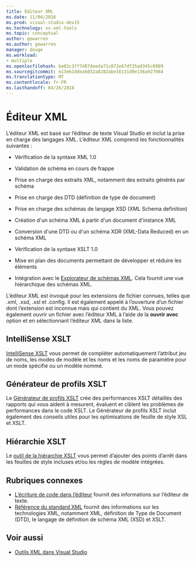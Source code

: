 ```yaml
---
title: Éditeur XML
ms.date: 11/04/2016
ms.prod: visual-studio-dev15
ms.technology: vs-xml-tools
ms.topic: conceptual
author: gewarren
ms.author: gewarren
manager: douge
ms.workload:
- multiple
ms.openlocfilehash: ba02c3ff7d87daeda71c872e67df25ad345c6989
ms.sourcegitcommit: e13e61ddea6032a8282abe16131d9e136a927984
ms.translationtype: MT
ms.contentlocale: fr-FR
ms.lasthandoff: 04/26/2018
---
```

# <a name="xml-editor"></a>Éditeur XML

L’éditeur XML est basé sur l’éditeur de texte Visual Studio et inclut la prise en charge des langages XML. L’éditeur XML comprend les fonctionnalités suivantes :

- Vérification de la syntaxe XML 1.0

- Validation de schéma en cours de frappe

- Prise en charge des extraits XML, notamment des extraits générés par schéma

- Prise en charge des DTD (définition de type de document)

- Prise en charge des schémas de langage XSD (XML Schema definition)

- Création d'un schéma XML à partir d'un document d'instance XML

- Conversion d'une DTD ou d'un schéma XDR (XML-Data Reduced) en un schéma XML

- Vérification de la syntaxe XSLT 1.0

- Mise en plan des documents permettant de développer et réduire les éléments

- Intégration avec le [Explorateur de schémas XML](../xml-tools/xml-schema-explorer.md). Cela fournit une vue hiérarchique des schémas XML.

L’éditeur XML est invoqué pour les extensions de fichier connues, telles que .xml, .xsd, .xsl et .config. Il est également appelé à l’ouverture d’un fichier dont l’extension est inconnue mais qui contient du XML. Vous pouvez également ouvrir un fichier avec l’éditeur XML à l’aide de la **ouvrir avec** option et en sélectionnant l’éditeur XML dans la liste.

## <a name="xslt-intellisense"></a>IntelliSense XSLT

[IntelliSense XSLT](../xml-tools/xml-editor-intellisense-features.md) vous permet de compléter automatiquement l’attribut jeu de noms, les modes de modèle et les noms et les noms de paramètre pour un mode spécifié ou un modèle nommé.

## <a name="xslt-profiler"></a>Générateur de profils XSLT

Le [Générateur de profils XSLT](../xml-tools/walkthrough-xslt-profiler.md) crée des performances XSLT détaillés des rapports qui vous aident à mesurent, évaluent et ciblent les problèmes de performances dans le code XSLT. Le Générateur de profils XSLT inclut également des conseils utiles pour les optimisations de feuille de style XSL et XSLT.

## <a name="xslt-hierarchy"></a>Hiérarchie XSLT

Le [outil de la hiérarchie XSLT](../xml-tools/walkthrough-using-xslt-hierarchy.md) vous permet d’ajouter des points d’arrêt dans les feuilles de style incluses et/ou les règles de modèle intégrées.

## <a name="related-sections"></a>Rubriques connexes

- [L’écriture de code dans l’éditeur](../ide/writing-code-in-the-code-and-text-editor.md) fournit des informations sur l’éditeur de texte.
- [Référence du standard XML](http://msdn.microsoft.com/79c78508-c9d0-423a-a00f-672e855de401) fournit des informations sur les technologies XML, notamment XML, définition de Type de Document (DTD), le langage de définition de schéma XML (XSD) et XSLT.

## <a name="see-also"></a>Voir aussi

- [Outils XML dans Visual Studio](../xml-tools/xml-tools-in-visual-studio.md)